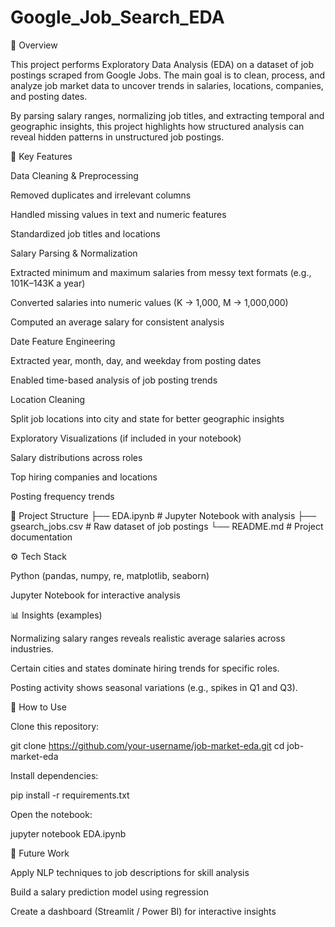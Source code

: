 # Google_Job_Search_EDA

📌 Overview

This project performs Exploratory Data Analysis (EDA) on a dataset of job postings scraped from Google Jobs.
The main goal is to clean, process, and analyze job market data to uncover trends in salaries, locations, companies, and posting dates.

By parsing salary ranges, normalizing job titles, and extracting temporal and geographic insights, this project highlights how structured analysis can reveal hidden patterns in unstructured job postings.

🔑 Key Features

Data Cleaning & Preprocessing

Removed duplicates and irrelevant columns

Handled missing values in text and numeric features

Standardized job titles and locations

Salary Parsing & Normalization

Extracted minimum and maximum salaries from messy text formats (e.g., 101K–143K a year)

Converted salaries into numeric values (K → 1,000, M → 1,000,000)

Computed an average salary for consistent analysis

Date Feature Engineering

Extracted year, month, day, and weekday from posting dates

Enabled time-based analysis of job posting trends

Location Cleaning

Split job locations into city and state for better geographic insights

Exploratory Visualizations (if included in your notebook)

Salary distributions across roles

Top hiring companies and locations

Posting frequency trends

📂 Project Structure
├── EDA.ipynb           # Jupyter Notebook with analysis
├── gsearch_jobs.csv    # Raw dataset of job postings
└── README.md           # Project documentation

⚙️ Tech Stack

Python (pandas, numpy, re, matplotlib, seaborn)

Jupyter Notebook for interactive analysis

📊 Insights (examples)

Normalizing salary ranges reveals realistic average salaries across industries.

Certain cities and states dominate hiring trends for specific roles.

Posting activity shows seasonal variations (e.g., spikes in Q1 and Q3).

🚀 How to Use

Clone this repository:

git clone https://github.com/your-username/job-market-eda.git
cd job-market-eda


Install dependencies:

pip install -r requirements.txt


Open the notebook:

jupyter notebook EDA.ipynb

🎯 Future Work

Apply NLP techniques to job descriptions for skill analysis

Build a salary prediction model using regression

Create a dashboard (Streamlit / Power BI) for interactive insights

